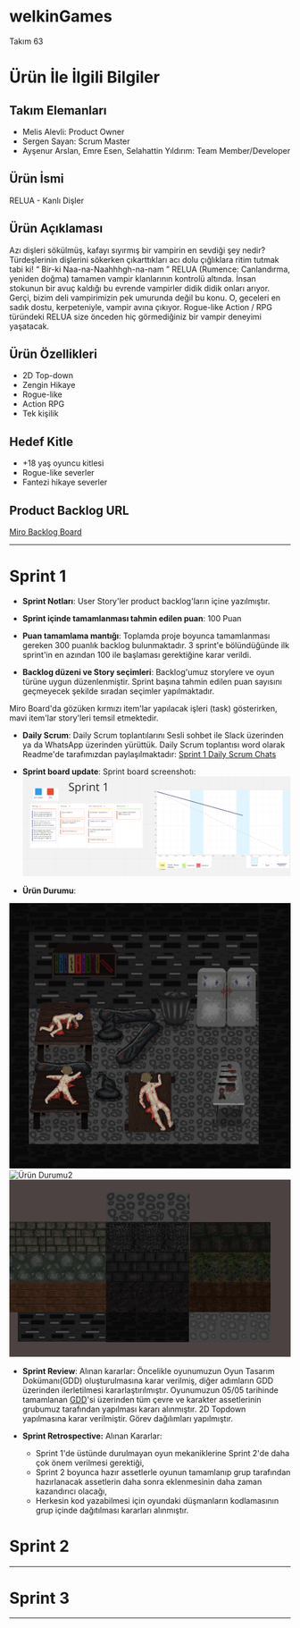 # **welkinGames**

Takım 63

# Ürün İle İlgili Bilgiler

## Takım Elemanları

- Melis Alevli: Product Owner
- Sergen Sayan: Scrum Master
- Ayşenur Arslan, Emre Esen, Selahattin Yıldırım: Team Member/Developer

## Ürün İsmi

RELUA - Kanlı Dişler

## Ürün Açıklaması

Azı dişleri sökülmüş, kafayı sıyırmış bir vampirin en sevdiği şey nedir? Türdeşlerinin dişlerini sökerken çıkarttıkları acı dolu çığlıklara ritim tutmak tabi ki! “ Bir-ki Naa-na-Naahhhgh-na-nam ”
RELUA (Rumence: Canlandırma, yeniden doğma) tamamen vampir klanlarının kontrolü altında. İnsan stokunun bir avuç kaldığı bu evrende vampirler didik didik onları arıyor. Gerçi, bizim deli vampirimizin pek umurunda değil bu konu. O, geceleri en sadık dostu, kerpeteniyle, vampir avına çıkıyor. 
Rogue-like Action / RPG türündeki RELUA size önceden hiç görmediğiniz bir vampir deneyimi yaşatacak.

## Ürün Özellikleri

- 2D Top-down
- Zengin Hikaye
- Rogue-like
- Action RPG
- Tek kişilik

## Hedef Kitle

- +18 yaş oyuncu kitlesi
- Rogue-like severler
- Fantezi hikaye severler

## Product Backlog URL

[Miro Backlog Board](https://miro.com/app/board/uXjVO4dBOmA=/) 

---

# Sprint 1 

- **Sprint Notları**: User Story'ler product backlog'ların içine yazılmıştır.

- **Sprint içinde tamamlanması tahmin edilen puan**: 100 Puan

- **Puan tamamlama mantığı**: Toplamda proje boyunca tamamlanması gereken 300 puanlık backlog bulunmaktadır. 3 sprint'e bölündüğünde ilk sprint'in en azından 100 ile başlaması gerektiğine karar verildi.

- **Backlog düzeni ve Story seçimleri**: Backlog'umuz storylere ve oyun türüne uygun düzenlenmiştir. Sprint başına tahmin edilen puan sayısını geçmeyecek şekilde sıradan seçimler yapılmaktadır. 

Miro Board'da gözüken kırmızı item'lar yapılacak işleri (task) gösterirken, mavi item'lar story'leri temsil etmektedir.

- **Daily Scrum**: Daily Scrum toplantılarını Sesli sohbet ile Slack üzerinden ya da WhatsApp üzerinden yürüttük. Daily Scrum toplantısı word olarak Readme'de tarafımızdan paylaşılmaktadır: [Sprint 1 Daily Scrum Chats](https://github.com/YildirimSelahattin/welkinGames/blob/ca178d5fdab2142b8f268ab3ff2214ce11b13eb2/Sprint1Documents/Bootcamp%2363%20Daily%20Scrum.docx)

- **Sprint board update**: Sprint board screenshotı: 
![Backlog1](https://github.com/YildirimSelahattin/welkinGames/blob/fc19810bf221edda75e17e2f6c78b3a849189df2/Sprint1Documents/Backlog1.PNG)


- **Ürün Durumu**: 

![Ürün Durumu1](https://github.com/YildirimSelahattin/welkinGames/blob/4513e2a80daf0d1d59b4a3f08128dbcad2612c89/Sprint1Documents/mutfak.PNG)
![Ürün Durumu2](https://github.com/YildirimSelahattin/welkinGames/blob/4513e2a80daf0d1d59b4a3f08128dbcad2612c89/Sprint1Documents/yatakl%C4%B1oda.PNG)
![Ürün Durumu3](https://github.com/YildirimSelahattin/welkinGames/blob/4513e2a80daf0d1d59b4a3f08128dbcad2612c89/Sprint1Documents/zeminler.PNG)

- **Sprint Review**: 
Alınan kararlar: Öncelikle oyunumuzun Oyun Tasarım Dokümanı(GDD) oluşturulmasına karar verilmiş, diğer adımların GDD üzerinden ilerletilmesi kararlaştırılmıştır. Oyunumuzun 05/05 tarihinde tamamlanan [GDD](https://github.com/YildirimSelahattin/welkinGames/blob/efd8d1854b3eb496a478948ebb32976609381291/Bootcamp%2363%20GDD.docx)'si üzerinden tüm çevre ve karakter assetlerinin grubumuz tarafından yapılması kararı alınmıştır. 2D Topdown yapılmasına karar verilmiştir. Görev dağılımları yapılmıştır.

- **Sprint Retrospective:**
  Alınan Kararlar: 
  - Sprint 1'de üstünde durulmayan oyun mekaniklerine Sprint 2'de daha çok önem verilmesi gerektiği, 
  - Sprint 2 boyunca hazır assetlerle oyunun tamamlanıp grup tarafından hazırlanacak assetlerin daha sonra eklenmesinin daha zaman kazandırıcı olacağı,
  - Herkesin kod yazabilmesi için oyundaki düşmanların kodlamasının grup içinde dağıtılması
  kararları alınmıştır.

# Sprint 2


---

# Sprint 3

---
